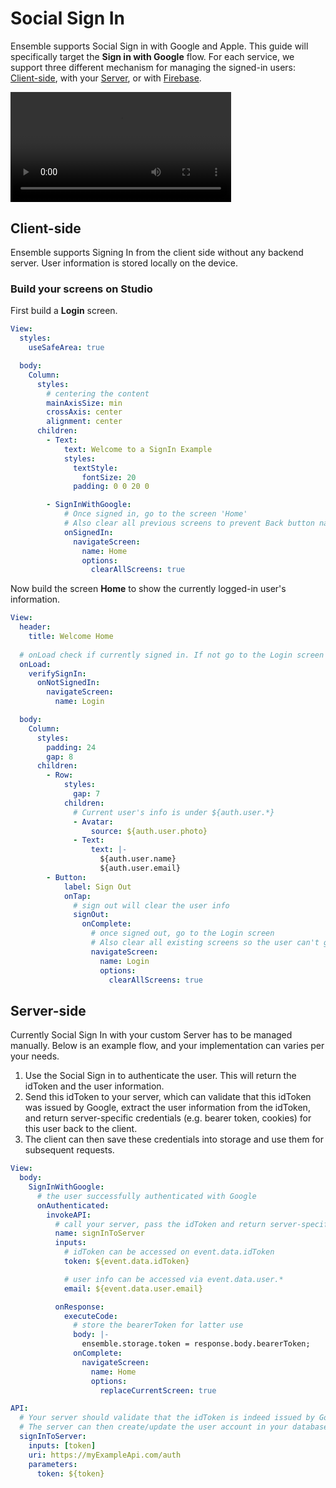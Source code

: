 # Social Sign In

Ensemble supports Social Sign in with Google and Apple. This guide will specifically target the **Sign in with Google** flow.
For each service, we support three different mechanism for managing the signed-in users: [Client-side](#client-side), with your [Server](#Server-side), or with [Firebase](/build/authentication/social-signin-firebase).

<video width="70%"  controls>
  <source src="/images/signin-client.mov" type="video/mp4">
  <source src="movie.ogg" type="video/ogg">
  Your browser does not support the video tag.
</video>

## Client-side
Ensemble supports Signing In from the client side without any backend server. User information is stored locally on the device.


### Build your screens on Studio
First build a **Login** screen.

```yaml
View:
  styles:
    useSafeArea: true

  body:
    Column:
      styles:
        # centering the content
        mainAxisSize: min
        crossAxis: center
        alignment: center
      children:
        - Text:
            text: Welcome to a SignIn Example
            styles:
              textStyle:
                fontSize: 20
              padding: 0 0 20 0

        - SignInWithGoogle:
            # Once signed in, go to the screen 'Home' 
            # Also clear all previous screens to prevent Back button navigation
            onSignedIn:
              navigateScreen:
                name: Home
                options:
                  clearAllScreens: true
```
Now build the screen **Home** to show the currently logged-in user's information.

```yaml
View:
  header:
    title: Welcome Home
  
  # onLoad check if currently signed in. If not go to the Login screen
  onLoad:
    verifySignIn:
      onNotSignedIn:
        navigateScreen:
          name: Login

  body:
    Column:
      styles:
        padding: 24
        gap: 8
      children:
        - Row:
            styles:
              gap: 7
            children:
              # Current user's info is under ${auth.user.*}
              - Avatar:
                  source: ${auth.user.photo}
              - Text:
                  text: |-
                    ${auth.user.name}
                    ${auth.user.email}
        - Button:
            label: Sign Out
            onTap:
              # sign out will clear the user info
              signOut:
                onComplete:
                  # once signed out, go to the Login screen
                  # Also clear all existing screens so the user can't go back
                  navigateScreen:
                    name: Login
                    options:
                      clearAllScreens: true
```


## Server-side
Currently Social Sign In with your custom Server has to be managed manually. Below is an example flow, and your implementation can varies per your needs.
1. Use the Social Sign in to authenticate the user. This will return the idToken and the user information.
2. Send this idToken to your server, which can validate that this idToken was issued by Google, extract the user information from the idToken, and return server-specific credentials (e.g. bearer token, cookies) for this user back to the client.
3. The client can then save these credentials into storage and use them for subsequent requests.

```yaml
View:
  body:
    SignInWithGoogle:
      # the user successfully authenticated with Google
      onAuthenticated:
        invokeAPI:
          # call your server, pass the idToken and return server-specific credentials
          name: signInToServer
          inputs:
            # idToken can be accessed on event.data.idToken
            token: ${event.data.idToken}

            # user info can be accessed via event.data.user.*
            email: ${event.data.user.email}

          onResponse:
            executeCode:
              # store the bearerToken for latter use
              body: |-
                ensemble.storage.token = response.body.bearerToken;
              onComplete:
                navigateScreen:
                  name: Home
                  options:
                    replaceCurrentScreen: true

API:
  # Your server should validate that the idToken is indeed issued by Google
  # The server can then create/update the user account in your database, and return server-specific credentials about this user
  signInToServer:
    inputs: [token]
    uri: https://myExampleApi.com/auth
    parameters:
      token: ${token}
```
